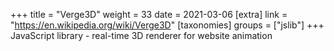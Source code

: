 +++
title = "Verge3D"
weight = 33
date = 2021-03-06
[extra]
link = "https://en.wikipedia.org/wiki/Verge3D"
[taxonomies]
groups = ["jslib"]
+++
JavaScript library - real-time 3D renderer for website animation

